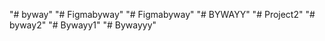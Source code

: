"# byway" 
"# Figmabyway" 
"# Figmabyway" 
"# BYWAYY" 
"# Project2" 
"# byway2" 
"# Bywayy1" 
"# Bywayyy" 
